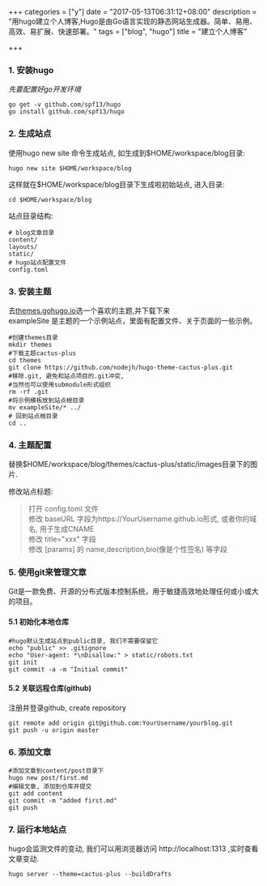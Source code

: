 +++
categories = ["y"]
date = "2017-05-13T06:31:12+08:00"
description = "用hugo建立个人博客,Hugo是由Go语言实现的静态网站生成器。简单、易用、高效、易扩展、快速部署。"
tags = ["blog", "hugo"]
title = "建立个人博客"

+++

### 1. 安装hugo  
*先要配置好go开发环境*
```
go get -v github.com/spf13/hugo  
go install github.com/spf13/hugo
``` 

### 2. 生成站点  
使用hugo new site 命令生成站点, 如生成到$HOME/workspace/blog目录:  
```
hugo new site $HOME/workspace/blog
```  
这样就在$HOME/workspace/blog目录下生成啦初始站点, 进入目录:  
```
cd $HOME/workspace/blog
```  
站点目录结构:  
```
# blog文章目录
content/
layouts/
static/
# hugo站点配置文件
config.toml
```

### 3. 安装主题  
去[themes.gohugo.io](http://themes.gohugo.io/)选一个喜欢的主题,并下载下来  
exampleSite 是主题的一个示例站点，里面有配置文件、关于页面的一些示例。   
```
#创建themes目录
mkdir themes
#下载主题cactus-plus
cd themes 
git clone https://github.com/nodejh/hugo-theme-cactus-plus.git 
#移除.git, 避免和站点项目的.git冲突, 
#当然也可以使用submodule形式组织
rm -rf .git
#将示例模板放到站点根目录
mv exampleSite/* ../
# 回到站点根目录
cd ..
```

### 4. 主题配置
替换$HOME/workspace/blog/themes/cactus-plus/static/images目录下的图片.  

修改站点标题:    

> 打开 config.toml 文件  
> 修改 baseURL 字段为https://YourUsername.github.io形式, 或者你的域名, 用于生成CNAME  
> 修改 title="xxx" 字段  
> 修改 [params] 的 name,description,bio(像是个性签名) 等字段  

### 5. 使用git来管理文章
Git是一款免费、开源的分布式版本控制系统，用于敏捷高效地处理任何或小或大的项目。

#### 5.1 初始化本地仓库
```
#hugo默认生成站点到public目录, 我们不需要保留它
echo "public" >> .gitignore
echo "User-agent: *\nDisallow:" > static/robots.txt
git init
git commit -a -m "Initial commit"
```  

#### 5.2 关联远程仓库(github)  
注册并登录github, create repository
```
git remote add origin git@github.com:YourUsername/yourblog.git
git push -u origin master
```
### 6. 添加文章  
```  
#添加文章到content/post目录下
hugo new post/first.md  
#编辑文章, 添加到仓库并提交
git add content
git commit -m "added first.md"
git push
```  

### 7. 运行本地站点 
hugo会监测文件的变动, 我们可以用浏览器访问 http://localhost:1313 ,实时查看文章变动.
``` shell  
hugo server --theme=cactus-plus --buildDrafts  
```  